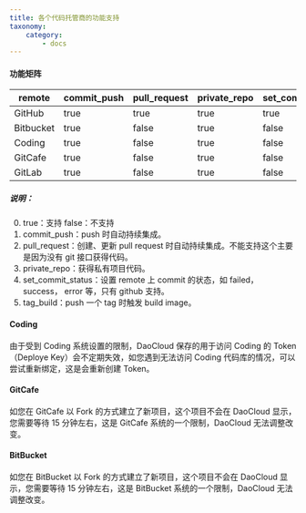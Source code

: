 ```yaml
---
title: 各个代码托管商的功能支持
taxonomy:
    category:
        - docs
---
```


<!-- 
这篇不需要修改了
-->

#### 功能矩阵

|remote   |commit_push|pull_request|private_repo|set_commit_status|tag_build|
|---------|-----------|------------|------------|-----------------|---------|
|GitHub   |true       | true       |true        |true             |true     |
|Bitbucket|true       | false      |true        |false            |false    |
|Coding   |true       | false      |true        |false            |true     |
|GitCafe  |true       | false      |true        |false            |true     |
|GitLab   |true       | false      |true        |false            |true     |

##### 说明：

0. true：支持 false：不支持
1. commit_push：push 时自动持续集成。
2. pull_request：创建、更新 pull request 时自动持续集成。不能支持这个主要是因为没有 git 接口获得代码。
3. private_repo：获得私有项目代码。
4. set_commit_status：设置 remote 上 commit 的状态，如 failed， success， error 等，只有 github 支持。
5. tag_build：push 一个 tag 时触发 build image。

#### Coding
由于受到 Coding 系统设置的限制，DaoCloud 保存的用于访问 Coding 的 Token（Deploye Key）会不定期失效，如您遇到无法访问 Coding 代码库的情况，可以尝试重新绑定，这是会重新创建 Token。

#### GitCafe
如您在 GitCafe 以 Fork 的方式建立了新项目，这个项目不会在 DaoCloud 显示，您需要等待 15 分钟左右，这是 GitCafe 系统的一个限制，DaoCloud 无法调整改变。

#### BitBucket
如您在 BitBucket 以 Fork 的方式建立了新项目，这个项目不会在 DaoCloud 显示，您需要等待 15 分钟左右，这是 BitBucket 系统的一个限制，DaoCloud 无法调整改变。


